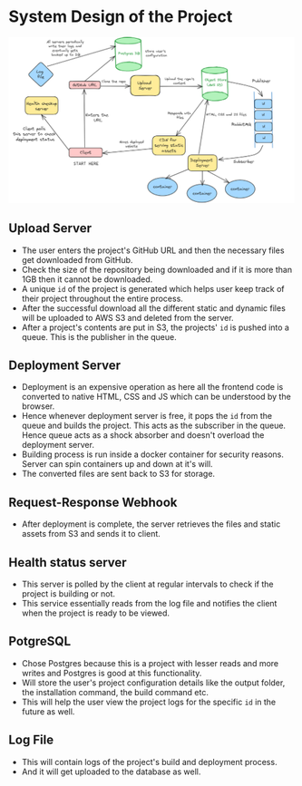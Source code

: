 # System Design of the Project
![System Design](./sys-design.png)
## Upload Server
- The user enters the project's GitHub URL and then the necessary files get downloaded from GitHub.
- Check the size of the repository being downloaded and if it is more than 1GB then it cannot be downloaded.
- A unique ``id`` of the project is generated which helps user keep track of their project throughout the entire process.
- After the successful download all the different static and dynamic files will be uploaded to AWS S3 and deleted from the server.
- After a project's contents are put in S3, the projects' ``id`` is pushed into a queue. This is the publisher in the queue.

## Deployment Server
- Deployment is an expensive operation as here all the frontend code is converted to native HTML, CSS and JS which can be understood by the browser.
- Hence whenever deployment server is free, it pops the ``id`` from the queue and builds the project. This acts as the subscriber in the queue. Hence queue acts as a shock absorber and doesn't overload the deployment server.
- Building process is run inside a docker container for security reasons. Server can spin containers up and down at it's will.
- The converted files are sent back to S3 for storage.

## Request-Response Webhook
- After deployment is complete, the server retrieves the files and static assets from S3 and sends it to client.

## Health status server
- This server is polled by the client at regular intervals to check if the project is building or not.
- This service essentially reads from the log file and notifies the client when the project is ready to be viewed.

## PotgreSQL
- Chose Postgres because this is a project with lesser reads and more writes and Postgres is good at this functionality.
- Will store the user's project configuration details like the output folder, the installation command, the build command etc.
- This will help the user view the project logs for the specific ``id`` in the future as well.

## Log File
- This will contain logs of the project's build and deployment process.
- And it will get uploaded to the database as well.
